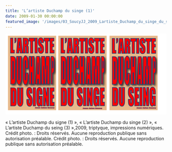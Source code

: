 ```yaml
---
title: 'L’artiste Duchamp du singe (1)'
date: 2009-01-30 00:00:00
featured_image: '/images/03_SoucyJJ_2009_Lartiste_Duchamp_du_singe_du_singe_du_seing.jpg'
---
```


![](/images/03_SoucyJJ_2009_Lartiste_Duchamp_du_singe_du_singe_du_seing.jpg)

« L’artiste Duchamp du signe (1) », « L’artiste Duchamp du singe (2) », « L’artiste Duchamp du seing (3) »,2009, triptyque, impressions numériques. Crédit photo. : Droits réservés. Aucune reproduction publique sans autorisation préalable. Crédit photo. : Droits réservés. Aucune reproduction publique sans autorisation préalable.

